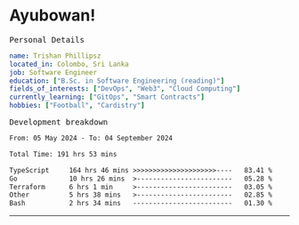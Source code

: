 # Ayubowan!

<samp>Personal Details</samp>

```yaml
name: Trishan Phillipsz
located_in: Colombo, Sri Lanka
job: Software Engineer
education: ["B.Sc. in Software Engineering (reading)"]
fields_of_interests: ["DevOps", "Web3", "Cloud Computing"]
currently_learning: ["GitOps", "Smart Contracts"]
hobbies: ["Football", "Cardistry"]
```

<samp>Development breakdown</samp>

<!--START_SECTION:waka-->

```txt
From: 05 May 2024 - To: 04 September 2024

Total Time: 191 hrs 53 mins

TypeScript     164 hrs 46 mins >>>>>>>>>>>>>>>>>>>>>----   83.41 %
Go             10 hrs 26 mins  >------------------------   05.28 %
Terraform      6 hrs 1 min     >------------------------   03.05 %
Other          5 hrs 38 mins   >------------------------   02.85 %
Bash           2 hrs 34 mins   -------------------------   01.30 %
```

<!--END_SECTION:waka-->

---
